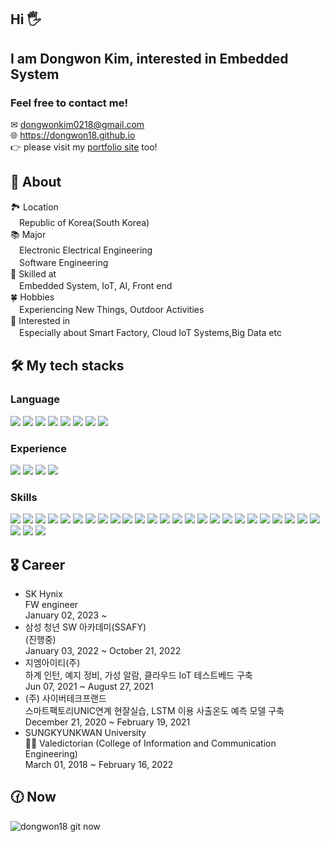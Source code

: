 ## Hi 🖐
## I am Dongwon Kim, interested in Embedded System

### Feel free to contact me!
✉ dongwonkim0218@gmail.com  
🌐 https://dongwon18.github.io  
👉 please visit my [portfolio site](https://hello-dongwon-kim.netlify.app/) too!

## 🦏 About
🏞 Location  
　Republic of Korea(South Korea)  
📚 Major  
　Electronic Electrical Engineering  
　Software Engineering  
💼 Skilled at  
　Embedded System, IoT, AI, Front end  
🍀 Hobbies  
　Experiencing New Things, Outdoor Activities  
👀 Interested in  
　Especially about Smart Factory, Cloud IoT Systems,Big Data etc
  
## 🛠 My tech stacks
### Language
<div>
 <img src="https://img.shields.io/badge/C-100%25-yellow?style=for-the-badge&logo=C">
 <img src="https://img.shields.io/badge/C++-100%25-yellowgreen?style=for-the-badge&logo=c%2b%2b">
 <img src="https://img.shields.io/badge/Python-100%25-blue?style=for-the-badge&logo=python">
 <img src="hhttps://img.shields.io/badge/javascript-90%25-yellowgreen?style=for-the-badge&logo=javascript">
 <img src="https://img.shields.io/badge/Verilog-80%25-violet?style=for-the-badge&logo=Verilog">
 <img src="https://img.shields.io/badge/VHDL-80%25-blueviolet?style=for-the-badge&logo=VHDL">
 <img src="https://img.shields.io/badge/Assenbly-70%25-9cf?style=for-the-badge&logo=Assembly">
 <img src="https://img.shields.io/badge/SQL-70%25-ff8e7f?style=for-the-badge&logo=MySQL">
</div>

### Experience
<div>
 <img src="https://img.shields.io/badge/IoT-80%25-f5f5dc?style=for-the-badge&logo=IoT">
 <img src="https://img.shields.io/badge/Embedded_System-90%25-800000?style=for-the-badge">
 <img src="https://img.shields.io/badge/Deep_Learning-80%25-ffcb6b?style=for-the-badge&logo=AI">
 <img src="https://img.shields.io/badge/Frontend-80%25-ffff00?style=for-the-badge">
</div> 

### Skills  
<div>
 <img src="https://img.shields.io/badge/-GitHub%20-darkgreen">
 <img src="https://img.shields.io/badge/-Raspberry_Pi%20-darkgreen">
 <img src="https://img.shields.io/badge/-Nucleo%20-darkgreen">
 <img src="https://img.shields.io/badge/-Arduino%20-darkgreen">
 <img src="https://img.shields.io/badge/-AWS_IoT_Core%20-darkgreen">
 <img src="https://img.shields.io/badge/-8051_Microcontroller%20-darkgreen"> 
 <img src="https://img.shields.io/badge/-FPGA%20-darkgreen">
 <img src="https://img.shields.io/badge/-Linux_Kernel%20-darkgreen">
 <img src="https://img.shields.io/badge/-Fundamental_circuit%20-darkgreen">
 <img src="https://img.shields.io/badge/-PyTorch%20-darkgreen">
 <img src="https://img.shields.io/badge/-Keras%20-darkgreen">
 <img src="https://img.shields.io/badge/-Numpy%20-darkgreen">
 <img src="https://img.shields.io/badge/-OpenCV%20-darkgreen">
 <img src="https://img.shields.io/badge/-Docker%20-darkgreen"> 
 <img src="https://img.shields.io/badge/-Google_Cloud_Platform%20-darkgreen"> 
 <img src="https://img.shields.io/badge/-HTML%20-darkgreen">
 <img src="https://img.shields.io/badge/-CSS%20-darkgreen">
 <img src="https://img.shields.io/badge/-Bootstrap%20-darkgreen">
 <img src="https://img.shields.io/badge/-Node.js%20-darkgreen">
 <img src="https://img.shields.io/badge/-Vue.js%20-darkgreen">
 <img src="https://img.shields.io/badge/-Firebase%20-darkgreen">
 <img src="https://img.shields.io/badge/-picovoice%20-darkgreen"> 
 <img src="https://img.shields.io/badge/-3D_Printing%20-darkgreen">
 <img src="https://img.shields.io/badge/-PyQt%20-darkgreen">
 <img src="https://img.shields.io/badge/-PySlide%20-darkgreen">
 <img src="https://img.shields.io/badge/-Markdown%20-darkgreen">
 <img src="https://img.shields.io/badge/-Makefile%20-darkgreen">
 <img src="https://img.shields.io/badge/-Vim%20-darkgreen">  
</div>

## 🎖 Career
- SK Hynix    
 FW engineer  
 January 02, 2023 ~ 
- 삼성 청년 SW 아카데미(SSAFY)   
 (진행중)  
 January 03, 2022 ~ October 21, 2022
- 지엠아이티(주)  
 하계 인턴, 예지 정비, 가성 알람, 클라우드 IoT 테스트베드 구축  
 Jun 07, 2021 ~ August 27, 2021  
- (주) 사이버테크프랜드  
 스마트팩토리UNIC연계 현잘실습, LSTM 이용 사출온도 예측 모델 구축  
 December 21, 2020 ~ February 19, 2021  
- SUNGKYUNKWAN University  
 👩‍🎓 Valedictorian (College of Information and Communication Engineering)  
 March 01, 2018 ~ February 16, 2022  
 
 ## 🕜 Now
![dongwon18 git now](https://github-readme-stats.vercel.app/api?username=dongwon18&show_icons=true&theme=highcontrast)
